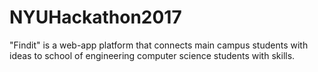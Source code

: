 # NYUHackathon2017
"Findit" is a web-app platform that connects main campus students with ideas to school of engineering computer science students with skills.
